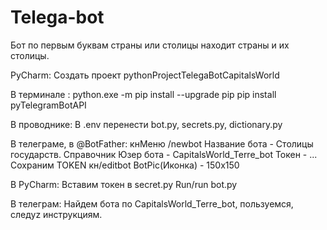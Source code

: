 # Telega-bot

Бот по первым буквам страны или столицы находит страны и их столицы.

PyCharm:
Создать проект pythonProjectTelegaBotCapitalsWorld

В терминале :
python.exe -m pip install --upgrade pip
pip install pyTelegramBotAPI

В проводнике:
В .env перенести bot.py, secrets.py, dictionary.py

В телеграме, в @BotFather:
кнМеню
/newbot
Название бота - Столицы государств. Справочник
Юзер бота - CapitalsWorld_Terre_bot
Токен - ...
Сохраним TOKEN
кн/editbot
BotPic(Иконка) - 150х150

В PyCharm:
Вставим токен в secret.py
Run/run bot.py

В телеграм:
Найдем бота по CapitalsWorld_Terre_bot, пользуемся, следуz инструкциям.
